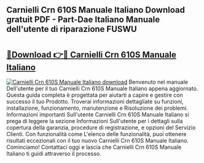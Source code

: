 ## Carnielli Crn 610S Manuale Italiano Download gratuit PDF - Part-Dae Italiano Manuale dell'utente di riparazione FUSWU

# <h2><a href="http://dfbgzhx.blite.top/?on=Carnielli+Crn+610S+Manuale+Italiano">🔗Download 👉🔴 Carnielli Crn 610S Manuale Italiano</a></h2>

[![Carnielli Crn 610S Manuale Italiano download](https://i.imgur.com/lujVjoI.png)](http://dfbgzhx.blite.top/?on=Carnielli+Crn+610S+Manuale+Italiano)
Benvenuto nel manuale Dell'utente per il tuo Carnielli Crn 610S Manuale Italiano appena aggiornato. Questa guida completa è progettata per aiutarti a capire e gestire con successo il tuo Prodotto. Troverai informazioni dettagliate su funzioni, installazione, funzionamento, manutenzione e Risoluzione dei problemi. Informazioni importanti Sull'utente Carnielli Crn 610S Manuale Italiano si prega di leggere la sezione Informazioni Sull'utente per i dettagli sulla copertura della garanzia, procedure di registrazione, e opzioni del Servizio Clienti. Con funzionalità come L'elenco delle funzionalità, puoi ottenere risultati eccezionali con il tuo nuovo Carnielli Crn 610S Manuale Italiano. Cominciamo! Contattaci oggi e lascia che Carnielli Crn 610S Manuale Italiano ti guidi attraverso il processo.

